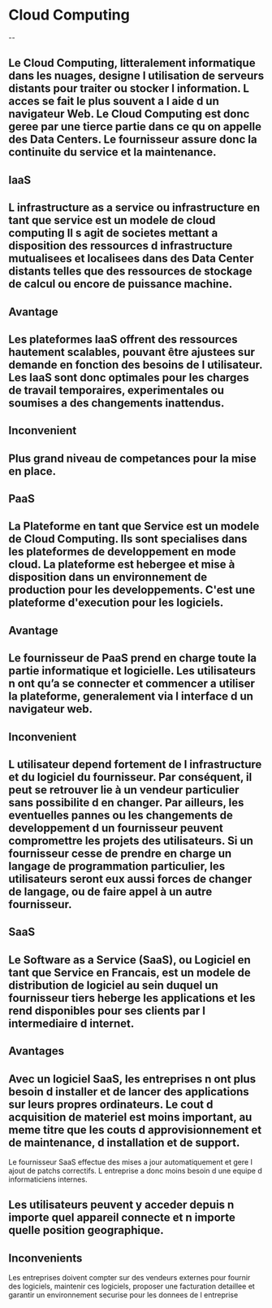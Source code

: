 # Cloud Computing
--

Le Cloud Computing, litteralement informatique dans les nuages, designe l utilisation de serveurs distants 
pour traiter ou stocker l information. L acces se fait le plus souvent a l aide d un navigateur Web. Le Cloud 
Computing est donc geree par une tierce partie dans ce qu on appelle des Data Centers. Le fournisseur 
assure donc la continuite du service et la maintenance.
---

## IaaS
L infrastructure as a service ou infrastructure en tant que service est un modele de cloud computing 
Il s agit de societes mettant a disposition des ressources d infrastructure mutualisees et localisees dans des Data Center distants telles que des ressources de stockage de calcul ou encore de puissance machine.
--

## Avantage
Les plateformes IaaS offrent des ressources hautement scalables, pouvant être ajustees sur demande en fonction des besoins de l utilisateur. Les IaaS sont donc optimales pour les charges de travail temporaires, experimentales ou soumises a des changements inattendus.
--

## Inconvenient
Plus grand niveau de competances pour la mise en place.
---

## PaaS
La Plateforme en tant que Service est un modele de Cloud Computing. 
Ils sont specialises dans les plateformes de developpement en mode cloud. La plateforme est hebergee et mise à disposition dans un environnement de production pour les developpements. C'est une plateforme d'execution pour les logiciels.
--

## Avantage
Le fournisseur de PaaS prend en charge toute la partie informatique et logicielle. Les utilisateurs n ont qu’a se connecter et commencer a utiliser la plateforme, generalement via l interface d un navigateur web.
--

## Inconvenient
L utilisateur depend fortement de l infrastructure et du logiciel du fournisseur. Par conséquent, il peut se retrouver lie à un vendeur particulier sans possibilite d en changer. Par ailleurs, les eventuelles pannes ou les changements de developpement d un fournisseur peuvent compromettre les projets des utilisateurs. Si un fournisseur cesse de prendre en charge un langage de programmation particulier, les utilisateurs seront eux aussi forces de changer de langage, ou de faire appel à un autre fournisseur.
---

## SaaS
Le Software as a Service (SaaS), ou Logiciel en tant que Service en Francais, est un modele de distribution de logiciel au sein duquel un fournisseur tiers heberge les applications et les rend disponibles pour ses clients par l intermediaire d internet.
--

## Avantages 
Avec un logiciel SaaS, les entreprises n ont plus besoin d installer et de lancer des applications sur leurs propres ordinateurs. Le cout d acquisition de materiel est moins important, au meme titre que les couts d approvisionnement et de maintenance, d installation et de support.
--

Le fournisseur SaaS effectue des mises a jour automatiquement et gere l ajout de patchs correctifs. L entreprise a donc moins besoin d une equipe d informaticiens internes.

Les utilisateurs peuvent y acceder depuis n importe quel appareil connecte et n importe quelle position geographique.
--

## Inconvenients
Les entreprises doivent compter sur des vendeurs externes pour fournir des logiciels, maintenir ces logiciels, proposer une facturation detaillee et garantir un environnement securise pour les donnees de l entreprise
